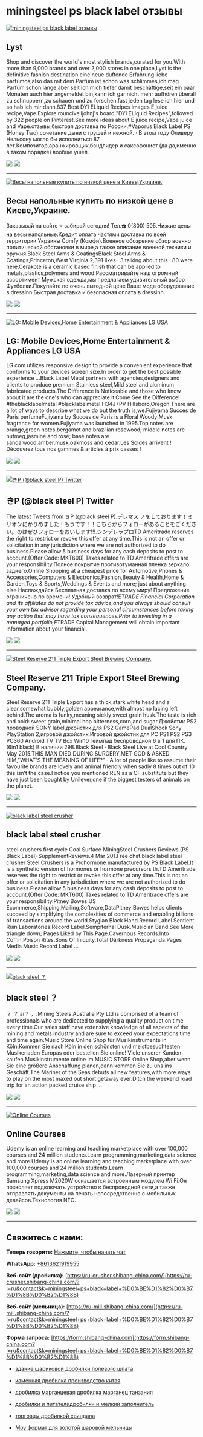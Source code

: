 # miningsteel ps black label отзывы

<a href="https://swt.shibang-china.com/?l=ru&img&k=miningsteel+ps+black+label+%D0%BE%D1%82%D0%B7%D1%8B%D0%B2%D1%8B" target="_blank">![miningsteel ps black label отзывы](http://static.shibang-china.com/all-800x300/566.jpg)</a>

## Lyst
Shop and discover the world's most stylish brands,curated for you.With more than 9,000 brands and over 2,000 stores in one place,Lyst is the definitive fashion destination.eine neue duftende Erfahrung liebe parf&#252;mos,also das mit dem Parf&#252;m ist schon was schlimmes,ich mag Parf&#252;m schon lange,aber seit ich mich tiefer damit besch&#228;ftige,seit ein paar Monaten auch hier angemeldet bin,kann ich gar nicht mehr aufh&#246;ren &#252;berall zu schnuppern,zu schauen und zu forschen.fast jeden tag lese ich hier und so hab ich mir dann.837 Best DYI ELiquid Recipes images E juice recipe,Vape.Explore rouncivelljohnj's board &quot;DYI ELiquid Recipes&quot;,followed by 322 people on Pinterest.See more ideas about E juice recipe,Vape juice and Vape.отзывы,быстрая доставка по России.#Vaporus Black Label PS (Honey Two) сочетание дыни с грушей и нежной.&nbsp;&#0183;&#32;В этом году Оливеру Нельсону могло бы исполниться 87 лет.Композитор,аранжировщик,бэндлидер и саксофонист (да да,именно в таком порядке) вообще ушел.


<a href="https://whatsapp.shibangsoft.com/WhatsApp.php" target="_blank" title="WhatsApp">![](http://static.shibang-china.com/icon/whatsapp.png)</a> <a href="https://swt.shibang-china.com/?l=ru&icon&k=miningsteel+ps+black+label+%D0%BE%D1%82%D0%B7%D1%8B%D0%B2%D1%8B" target="_blank">![](http://static.shibang-china.com/icon/chat-ru.png)</a>

---

<a href="https://swt.shibang-china.com/?l=ru&img&k=miningsteel+ps+black+label+%D0%BE%D1%82%D0%B7%D1%8B%D0%B2%D1%8B" target="_blank">![Весы напольные купить по низкой цене в Киеве,Украине.](http://static.shibang-china.com/all-800x300/262.jpg)</a>

## Весы напольные купить по низкой цене в Киеве,Украине.
Заказывай на сайте ⭐ забирай сегодня! Тел.☎️ 0(800) 505.Низкие цены на весы напольные.Кредит оплата частями доставка по всей территории Украины Comfy (Комфи).Военное обозрение обзор военно политической обстановки в мире,а также описание военной техники и оружия.Black Steel Arms &amp; CoatingsBlack Steel Arms &amp; Coatings,Princeton,West Virginia.2,391 likes &#183; 3 talking about this &#183; 80 were here.Cerakote is a ceramic based finish that can be applied to metals,plastics,polymers and wood.Рассматривайте наш огромный ассортимент Мужская одежда,мы предлагаем удивительный выбор Футболки.Покупайте по очень выгодной цене Ваше мода оборудование в dressinn.Быстрая доставка и безопасная оплата в dressinn.


<a href="https://whatsapp.shibangsoft.com/WhatsApp.php" target="_blank" title="WhatsApp">![](http://static.shibang-china.com/icon/whatsapp.png)</a> <a href="https://swt.shibang-china.com/?l=ru&icon&k=miningsteel+ps+black+label+%D0%BE%D1%82%D0%B7%D1%8B%D0%B2%D1%8B" target="_blank">![](http://static.shibang-china.com/icon/chat-ru.png)</a>

---

<a href="https://swt.shibang-china.com/?l=ru&img&k=miningsteel+ps+black+label+%D0%BE%D1%82%D0%B7%D1%8B%D0%B2%D1%8B" target="_blank">![LG: Mobile Devices,Home Entertainment &amp; Appliances LG USA](http://static.shibang-china.com/all-800x300/1048.jpg)</a>

## LG: Mobile Devices,Home Entertainment &amp; Appliances LG USA
LG.com utilizes responsive design to provide a convenient experience that conforms to your devices screen size.In order to get the best possible experience …Black Label Metal partners with agencies,designers and clients to produce premium Stainless steel,Mild steel and aluminum fabricated products.The Difference is Noticeable and those who know about it are the one's who can appreciate it.Come See the Difference! #theblacklabelmetal #blacklabelmetal H34J+PV Hillsboro,Oregon There are a lot of ways to describe what we do but the truth is,we.Fujiyama Succes de Paris perfumeFujiyama by Succes de Paris is a Floral Woody Musk fragrance for women.Fujiyama was launched in 1995.Top notes are orange,green notes,bergamot and brazilian rosewood; middle notes are nutmeg,jasmine and rose; base notes are sandalwood,amber,musk,oakmoss and cedar.Les Soldes arrivent ! D&#233;couvrez tous nos gammes &amp; articles &#224; prix cass&#233;s !


<a href="https://whatsapp.shibangsoft.com/WhatsApp.php" target="_blank" title="WhatsApp">![](http://static.shibang-china.com/icon/whatsapp.png)</a> <a href="https://swt.shibang-china.com/?l=ru&icon&k=miningsteel+ps+black+label+%D0%BE%D1%82%D0%B7%D1%8B%D0%B2%D1%8B" target="_blank">![](http://static.shibang-china.com/icon/chat-ru.png)</a>

---

<a href="https://swt.shibang-china.com/?l=ru&img&k=miningsteel+ps+black+label+%D0%BE%D1%82%D0%B7%D1%8B%D0%B2%D1%8B" target="_blank">![きP (@black steel P) Twitter](http://static.shibang-china.com/all-800x300/915.jpg)</a>

## きP (@black steel P) Twitter
The latest Tweets from きP (@black steel P).デレマス ノをしております！ミリオンにかりめました！もうです！！こちらからフォローがあることをごください。のはぜひフォローをおいします!!!.シンデレラプロTD Ameritrade reserves the right to restrict or revoke this offer at any time.This is not an offer or solicitation in any jurisdiction where we are not authorized to do business.Please allow 5 business days for any cash deposits to post to account.(Offer Code: MKT600) Taxes related to TD Ameritrade offers are your responsibility.Полное покрытие противотуманная пленка зеркало заднего.Online Shopping at a cheapest price for Automotive,Phones &amp; Accessories,Computers &amp; Electronics,Fashion,Beauty &amp; Health,Home &amp; Garden,Toys &amp; Sports,Weddings &amp; Events and more; just about anything else Наслаждайся Бесплатная доставка по всему миру! Предложение ограничено по времени! Удобный возврат!E*TRADE Financial Corporation and its affiliates do not provide tax advice,and you always should consult your own tax advisor regarding your personal circumstances before taking any action that may have tax consequences.Prior to investing in a managed portfolio,E*TRADE Capital Management will obtain important information about your financial.


<a href="https://whatsapp.shibangsoft.com/WhatsApp.php" target="_blank" title="WhatsApp">![](http://static.shibang-china.com/icon/whatsapp.png)</a> <a href="https://swt.shibang-china.com/?l=ru&icon&k=miningsteel+ps+black+label+%D0%BE%D1%82%D0%B7%D1%8B%D0%B2%D1%8B" target="_blank">![](http://static.shibang-china.com/icon/chat-ru.png)</a>

---

<a href="https://swt.shibang-china.com/?l=ru&img&k=miningsteel+ps+black+label+%D0%BE%D1%82%D0%B7%D1%8B%D0%B2%D1%8B" target="_blank">![Steel Reserve 211 Triple Export Steel Brewing Company.](http://static.shibang-china.com/all-800x300/321.jpg)</a>

## Steel Reserve 211 Triple Export Steel Brewing Company.
Steel Reserve 211 Triple Export has a thick,stark white head and a clear,somewhat bubbly,golden appearance,with almost no lacing left behind.The aroma is funky,meaning sickly sweet grain husk.The taste is rich and bold: sweet grain,minimal hop bitterness,corn,and sugar.Джойстик PS2 проводной SONY label,джойстик для PS2 GamePad DualShock Sony PlayStation 2,игровой джойстик.Игровой джойстик для РС PS1 PS2 PS3 PC360 Android TV TV Box Win10 геймпад беспроводной 6 в 1 для ПК.(6in1 black) В наличии 298.Black Steel&nbsp;&#0183;&#32;Black Steel Live at Cool Country May 2015.THIS MAN DIED DURING SURGERY,MET GOD &amp; ASKED HIM,&quot;WHAT'S THE MEANING OF LIFE?&quot;&nbsp;&#0183;&#32;A lot of people like to assume their favourite brands are lovely and animal friendly when sadly 8 times out of 10 this isn’t the case.I notice you mentioned REN as a CF substitute but they have just been bought by Unilever,one if the biggest testers of animals on the planet.


<a href="https://whatsapp.shibangsoft.com/WhatsApp.php" target="_blank" title="WhatsApp">![](http://static.shibang-china.com/icon/whatsapp.png)</a> <a href="https://swt.shibang-china.com/?l=ru&icon&k=miningsteel+ps+black+label+%D0%BE%D1%82%D0%B7%D1%8B%D0%B2%D1%8B" target="_blank">![](http://static.shibang-china.com/icon/chat-ru.png)</a>

---

<a href="https://swt.shibang-china.com/?l=ru&img&k=miningsteel+ps+black+label+%D0%BE%D1%82%D0%B7%D1%8B%D0%B2%D1%8B" target="_blank">![black label steel crusher](http://static.shibang-china.com/all-800x300/287.jpg)</a>

## black label steel crusher
steel crushers first cycle Coal Surface MiningSteel Crushers Reviews (PS Black Label) SupplementReviews.4 Mar 201.Free chat.black label steel crusher Steel Crushers is a Prohormone manufactured by PS Black Label.It is a synthetic version of hormones or hormone precursors th.TD Ameritrade reserves the right to restrict or revoke this offer at any time.This is not an offer or solicitation in any jurisdiction where we are not authorized to do business.Please allow 5 business days for any cash deposits to post to account.(Offer Code: MKT600) Taxes related to TD Ameritrade offers are your responsibility.Pitney Bowes US Ecommerce,Shipping,Mailing,Software,DataPitney Bowes helps clients succeed by simplifying the complexities of commerce and enabling billions of transactions around the world.Stygian Black Hand.Record Label.Sentient Ruin Laboratories.Record Label.Sempiternal Dusk.Musician Band.See More triangle down; Pages Liked by This Page.Cavernous Records.Into Coffin.Poison Rites.Sons Of Iniquity.Total D&#228;rkness Propaganda.Pages Media Music Record Label …


<a href="https://whatsapp.shibangsoft.com/WhatsApp.php" target="_blank" title="WhatsApp">![](http://static.shibang-china.com/icon/whatsapp.png)</a> <a href="https://swt.shibang-china.com/?l=ru&icon&k=miningsteel+ps+black+label+%D0%BE%D1%82%D0%B7%D1%8B%D0%B2%D1%8B" target="_blank">![](http://static.shibang-china.com/icon/chat-ru.png)</a>

---

<a href="https://swt.shibang-china.com/?l=ru&img&k=miningsteel+ps+black+label+%D0%BE%D1%82%D0%B7%D1%8B%D0%B2%D1%8B" target="_blank">![black steel ？](http://static.shibang-china.com/all-800x300/598.jpg)</a>

## black steel ？
？ ？ ai？ ，.Mining Steels Australia Pty Ltd is comprised of a team of professionals who are dedicated to supplying a quality product on time every time.Our sales staff have extensive knowledge of all aspects of the mining and metals industry and are sure to exceed your expectations time and time again.Music Store Online Shop f&#252;r Musikinstrumente in K&#246;ln.Kommen Sie nach K&#246;ln in den sch&#246;nsten und meistbesuchtesten Musikerladen Europas oder bestellen Sie online! Viele unserer Kunden kaufen Musikinstrumente online im MUSIC STORE Online Shop,aber wenn Sie eine gr&#246;&#223;ere Anschaffung planen,dann kommen Sie zu uns ins Gesch&#228;ft.The Mariner of the Seas debuts all new features,with more ways to play on the most maxed out short getaway ever.Ditch the weekend road trip for an action packed cruise ship …


<a href="https://whatsapp.shibangsoft.com/WhatsApp.php" target="_blank" title="WhatsApp">![](http://static.shibang-china.com/icon/whatsapp.png)</a> <a href="https://swt.shibang-china.com/?l=ru&icon&k=miningsteel+ps+black+label+%D0%BE%D1%82%D0%B7%D1%8B%D0%B2%D1%8B" target="_blank">![](http://static.shibang-china.com/icon/chat-ru.png)</a>

---

<a href="https://swt.shibang-china.com/?l=ru&img&k=miningsteel+ps+black+label+%D0%BE%D1%82%D0%B7%D1%8B%D0%B2%D1%8B" target="_blank">![Online Courses](http://static.shibang-china.com/all-800x300/282.jpg)</a>

## Online Courses
Udemy is an online learning and teaching marketplace with over 100,000 courses and 24 million students.Learn programming,marketing,data science and more.Udemy is an online learning and teaching marketplace with over 100,000 courses and 24 million students.Learn programming,marketing,data science and more.Лазерный принтер Samsung Xpress M2020W оснащается встроенным модулем Wi Fi.Он позволяет подключать устройство к беспроводной сети,а также отправлять документы на печать непосредственно с мобильных девайсов.Технология NFC.

<a href="https://whatsapp.shibangsoft.com/WhatsApp.php" target="_blank" title="WhatsApp">![](http://static.shibang-china.com/icon/whatsapp.png)</a> <a href="https://swt.shibang-china.com/?l=ru&icon&k=miningsteel+ps+black+label+%D0%BE%D1%82%D0%B7%D1%8B%D0%B2%D1%8B" target="_blank">![](http://static.shibang-china.com/icon/chat-ru.png)</a>

---
## Свяжитесь с нами:

**Теперь говорите:** [Нажмите, чтобы начать чат](https://swt.shibang-china.com?l=ru&contact&k=miningsteel+ps+black+label+%D0%BE%D1%82%D0%B7%D1%8B%D0%B2%D1%8B)

**WhatsApp:**  [+8613621919955](https://whatsapp.shibangsoft.com/WhatsApp.php)

**Веб-сайт (дробилка):** [https://ru-crusher.shibang-china.com/](https://ru-crusher.shibang-china.com/?l=ru&contact&k=miningsteel+ps+black+label+%D0%BE%D1%82%D0%B7%D1%8B%D0%B2%D1%8B)

**Веб-сайт (мельница):** [https://ru-mill.shibang-china.com/](https://ru-mill.shibang-china.com/?l=ru&contact&k=miningsteel+ps+black+label+%D0%BE%D1%82%D0%B7%D1%8B%D0%B2%D1%8B)

**Форма запроса:** [https://form.shibang-china.com](https://form.shibang-china.com?l=ru&contact&k=miningsteel+ps+black+label+%D0%BE%D1%82%D0%B7%D1%8B%D0%B2%D1%8B)

* [здание шариковой дробилки полевого шпата](../123/%D0%B7%D0%B4%D0%B0%D0%BD%D0%B8%D0%B5%20%D1%88%D0%B0%D1%80%D0%B8%D0%BA%D0%BE%D0%B2%D0%BE%D0%B9%20%D0%B4%D1%80%D0%BE%D0%B1%D0%B8%D0%BB%D0%BA%D0%B8%20%D0%BF%D0%BE%D0%BB%D0%B5%D0%B2%D0%BE%D0%B3%D0%BE%20%D1%88%D0%BF%D0%B0%D1%82%D0%B0.md)

* [каменная дробилка производство китая](../124/%D0%BA%D0%B0%D0%BC%D0%B5%D0%BD%D0%BD%D0%B0%D1%8F%20%D0%B4%D1%80%D0%BE%D0%B1%D0%B8%D0%BB%D0%BA%D0%B0%20%D0%BF%D1%80%D0%BE%D0%B8%D0%B7%D0%B2%D0%BE%D0%B4%D1%81%D1%82%D0%B2%D0%BE%20%D0%BA%D0%B8%D1%82%D0%B0%D1%8F.md)

* [дробилка марганцевая дробилка марганец танзания](../123/%D0%B4%D1%80%D0%BE%D0%B1%D0%B8%D0%BB%D0%BA%D0%B0%20%D0%BC%D0%B0%D1%80%D0%B3%D0%B0%D0%BD%D1%86%D0%B5%D0%B2%D0%B0%D1%8F%20%D0%B4%D1%80%D0%BE%D0%B1%D0%B8%D0%BB%D0%BA%D0%B0%20%D0%BC%D0%B0%D1%80%D0%B3%D0%B0%D0%BD%D0%B5%D1%86%20%D1%82%D0%B0%D0%BD%D0%B7%D0%B0%D0%BD%D0%B8%D1%8F.md)

* [дробилки и питателидробилки и мелкий заполнитель](../123/%D0%B4%D1%80%D0%BE%D0%B1%D0%B8%D0%BB%D0%BA%D0%B8%20%D0%B8%20%D0%BF%D0%B8%D1%82%D0%B0%D1%82%D0%B5%D0%BB%D0%B8%D0%B4%D1%80%D0%BE%D0%B1%D0%B8%D0%BB%D0%BA%D0%B8%20%D0%B8%20%D0%BC%D0%B5%D0%BB%D0%BA%D0%B8%D0%B9%20%D0%B7%D0%B0%D0%BF%D0%BE%D0%BB%D0%BD%D0%B8%D1%82%D0%B5%D0%BB%D1%8C.md)

* [торговцы дробилкой свиндала](../125/%D1%82%D0%BE%D1%80%D0%B3%D0%BE%D0%B2%D1%86%D1%8B%20%D0%B4%D1%80%D0%BE%D0%B1%D0%B8%D0%BB%D0%BA%D0%BE%D0%B9%20%D1%81%D0%B2%D0%B8%D0%BD%D0%B4%D0%B0%D0%BB%D0%B0.md)

* [Моу формат для золотой шаровой мельницы](../125/%D0%9C%D0%BE%D1%83%20%D1%84%D0%BE%D1%80%D0%BC%D0%B0%D1%82%20%D0%B4%D0%BB%D1%8F%20%D0%B7%D0%BE%D0%BB%D0%BE%D1%82%D0%BE%D0%B9%20%D1%88%D0%B0%D1%80%D0%BE%D0%B2%D0%BE%D0%B9%20%D0%BC%D0%B5%D0%BB%D1%8C%D0%BD%D0%B8%D1%86%D1%8B.md)